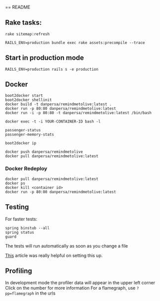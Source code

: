 == README

## Rake tasks:

    rake sitemap:refresh

    RAILS_ENV=production bundle exec rake assets:precompile --trace

## Start in production mode

    RAILS_ENV=production rails s -e production

## Docker

    boot2docker start
    boot2docker shellinit
    docker build -t danpersa/remindmetolive:latest .
    docker run -p 80:80 danpersa/remindmetolive:latest
    docker run -i -p 80:80 -t danpersa/remindmetolive:latest /bin/bash

    docker exec -t -i YOUR-CONTAINER-ID bash -l

    passenger-status
    passenger-memory-stats

    boot2docker ip

    docker push danpersa/remindmetolive
    docker pull danpersa/remindmetolive:latest

### Docker Redeploy

    docker pull danpersa/remindmetolive:latest
    docker ps
    docker kill <container id>
    docker run -p 80:80 danpersa/remindmetolive:latest


## Testing

For faster tests:

    spring binstub --all
    spring status
    guard

The tests will run automatically as soon as you change a file

[This](http://girders.org/blog/2014/02/06/setup-rails-41-spring-rspec-and-guard/) article was really helpful on setting this up.

## Profiling

In development mode the profiler data will appear in the upper left corner
Click on the number for more information
For a flamegraph, use `?pp=flamegraph` in the urls
